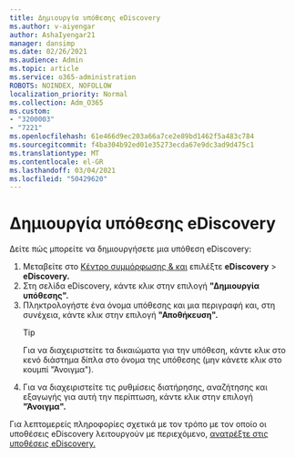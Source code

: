 ```yaml
---
title: Δημιουργία υπόθεσης eDiscovery
ms.author: v-aiyengar
author: AshaIyengar21
manager: dansimp
ms.date: 02/26/2021
ms.audience: Admin
ms.topic: article
ms.service: o365-administration
ROBOTS: NOINDEX, NOFOLLOW
localization_priority: Normal
ms.collection: Adm_O365
ms.custom:
- "3200003"
- "7221"
ms.openlocfilehash: 61e466d9ec203a66a7ce2e89bd1462f5a483c784
ms.sourcegitcommit: f4ba304b92ed01e35273ecda67e9dc3ad9d475c1
ms.translationtype: MT
ms.contentlocale: el-GR
ms.lasthandoff: 03/04/2021
ms.locfileid: "50429620"
---
```

# <a name="create-an-ediscovery-case"></a>Δημιουργία υπόθεσης eDiscovery

Δείτε πώς μπορείτε να δημιουργήσετε μια υπόθεση eDiscovery:

1. Μεταβείτε στο [Κέντρο συμμόρφωσης & και](https://go.microsoft.com/fwlink/p/?linkid=2077143) επιλέξτε **eDiscovery**  >  **eDiscovery.**
1. Στη σελίδα eDiscovery, κάντε κλικ στην επιλογή **"Δημιουργία υπόθεσης".**
1. Πληκτρολογήστε ένα όνομα υπόθεσης και μια περιγραφή και, στη συνέχεια, κάντε κλικ στην επιλογή **"Αποθήκευση".**
    > [!TIP]
    >Για να διαχειριστείτε τα δικαιώματα για την υπόθεση, κάντε κλικ στο κενό διάστημα δίπλα στο όνομα της υπόθεσης (μην κάνετε κλικ στο κουμπί "Άνοιγμα").
1. Για να διαχειριστείτε τις ρυθμίσεις διατήρησης, αναζήτησης και εξαγωγής για αυτή την περίπτωση, κάντε κλικ στην επιλογή **"Άνοιγμα".**

Για λεπτομερείς πληροφορίες σχετικά με τον τρόπο με τον οποίο οι υποθέσεις eDiscovery λειτουργούν με περιεχόμενο, [ανατρέξτε στις υποθέσεις eDiscovery.](https://go.microsoft.com/fwlink/?linkid=2101589)
